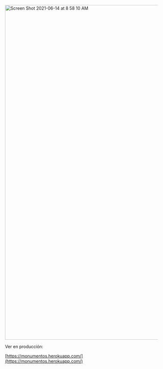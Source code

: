 <img width="1100" alt="Screen Shot 2021-06-14 at 8 58 10 AM" src="https://user-images.githubusercontent.com/4398275/121905087-65142080-ccef-11eb-81dd-e574b7882ec0.png">

Ver en producción: 

[https://monumentos.herokuapp.com/](https://monumentos.herokuapp.com/)
